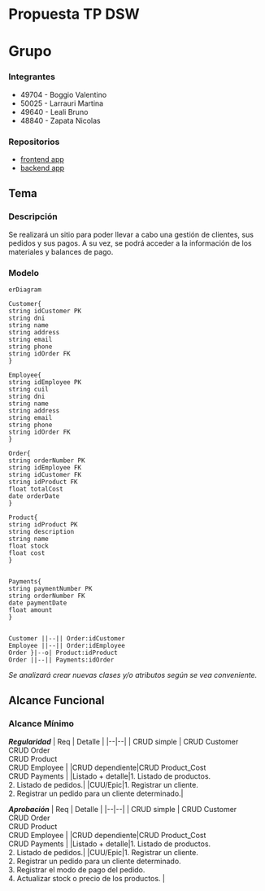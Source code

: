 # Propuesta TP DSW

# Grupo

### Integrantes

- 49704 - Boggio Valentino
- 50025 - Larrauri Martina
- 49640 - Leali Bruno
- 48840 - Zapata Nicolas

### Repositorios

- [frontend app](https://github.com/NicoZapata28/frontend-tp-dsw-2024)
- [backend app](https://github.com/valentttino/backend-tp-dsw-2024)

## Tema

### Descripción

Se realizará un sitio para poder llevar a cabo una gestión de clientes, sus pedidos y sus pagos. A su vez, se podrá acceder a la información de los materiales y balances de pago.

### Modelo

```mermaid
erDiagram

Customer{
string idCustomer PK
string dni
string name
string address
string email
string phone
string idOrder FK
}

Employee{
string idEmployee PK
string cuil
string dni
string name
string address
string email
string phone
string idOrder FK
}

Order{
string orderNumber PK
string idEmployee FK
string idCustomer FK
string idProduct FK
float totalCost
date orderDate
}

Product{
string idProduct PK
string description
string name
float stock
float cost
}


Payments{
string paymentNumber PK
string orderNumber FK
date paymentDate
float amount
}


Customer ||--|| Order:idCustomer
Employee ||--|| Order:idEmployee
Order }|--o| Product:idProduct
Order ||--|| Payments:idOrder
```

_Se analizará crear nuevas clases y/o atributos según se vea conveniente._

## Alcance Funcional

### Alcance Mínimo

**_Regularidad_**
| Req | Detalle |
|--|--|
| CRUD simple | CRUD Customer <br> CRUD Order <br> CRUD Product <br> CRUD Employee |
|CRUD dependiente|CRUD Product_Cost <br> CRUD Payments |
|Listado + detalle|1. Listado de productos. <br> 2. Listado de pedidos.|
|CUU/Epic|1. Registrar un cliente. <br> 2. Registrar un pedido para un cliente determinado.|

**_Aprobación_**
| Req | Detalle |
|--|--|
| CRUD simple | CRUD Customer <br> CRUD Order <br> CRUD Product <br> CRUD Employee |
|CRUD dependiente|CRUD Product_Cost <br> CRUD Payments |
|Listado + detalle|1. Listado de productos. <br> 2. Listado de pedidos.|
|CUU/Epic|1. Registrar un cliente. <br> 2. Registrar un pedido para un cliente determinado. <br> 3. Registrar el modo de pago del pedido. <br> 4. Actualizar stock o precio de los productos. |

